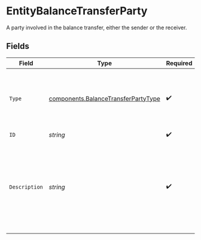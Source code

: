 # EntityBalanceTransferParty

A party involved in the balance transfer, either the sender or the receiver.


## Fields

| Field                                                                                                                            | Type                                                                                                                             | Required                                                                                                                         | Description                                                                                                                      | Example                                                                                                                          |
| -------------------------------------------------------------------------------------------------------------------------------- | -------------------------------------------------------------------------------------------------------------------------------- | -------------------------------------------------------------------------------------------------------------------------------- | -------------------------------------------------------------------------------------------------------------------------------- | -------------------------------------------------------------------------------------------------------------------------------- |
| `Type`                                                                                                                           | [components.BalanceTransferPartyType](../../models/components/balancetransferpartytype.md)                                       | :heavy_check_mark:                                                                                                               | Defines the type of the party. At the moment, only `organization` is supported.                                                  | organization                                                                                                                     |
| `ID`                                                                                                                             | *string*                                                                                                                         | :heavy_check_mark:                                                                                                               | N/A                                                                                                                              | org_1234567                                                                                                                      |
| `Description`                                                                                                                    | *string*                                                                                                                         | :heavy_check_mark:                                                                                                               | The transfer description for the transfer party. This is the description that will appear in the financial reports of the party. | Invoice fee                                                                                                                      |